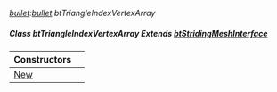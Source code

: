 _[bullet](../../modules/bullet/bullet-module.md):[bullet](../../modules/bullet/bullet-module.md).btTriangleIndexVertexArray_
##### Class btTriangleIndexVertexArray Extends [btStridingMeshInterface](../../modules/bullet/bullet-btstridingmeshinterface.md)

| Constructors | |
|:---|:---|
| [New](bullet-bttriangleindexvertexarray-new.md) |  |
